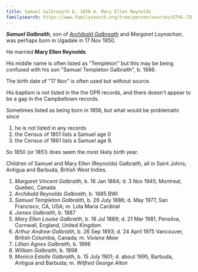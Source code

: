 ```yaml
---
title: Samuel Galbreaith b. 1850 m. Mary Ellen Reynolds
familysearch: https://www.familysearch.org/tree/person/sources/G7VG-7ZK
---
```

***Samuel Galbraith***, son of *[Archibald Galbreath](galbreath-archibald-1803.md)* and *Margaret Loynachan*,
was perhaps born in Ugadale in 17 Nov 1850.

He married **Mary Ellen Reynolds**

His middle name is often listed as "Templeton" but this may be being confused with his son "Samuel Templeton Galbraith", b. 1886.

The birth date of "17 Nov" is often used but without source.

His baptism is not listed in the the OPR records, and there doesn't appear to be a gap in the Campbeltown records.

Sometimes listed as being born in 1856, but what would be problematic since 

1. he is not listed in any records
2. the Census of 1851 lists a Samuel age 0
3. the Census of 1861 lists a Samuel age 9.

So 1850 (or 1851) does seem the most likely birth year.

Children of Samuel and Mary Ellen (Reynolds) Galbraith, all in Saint Johns,  Antigua and Barbuda, British West Indies.

1. *Margaret Vincent Galbraith*, b. 16 Jan 1884; d. 3 Nov 1945, Montreal, Quebec, Canada
2. *Archibald Reynolds Galbraith*, b. 1885 BWI
3. *Samuel Templeton Galbraith*, b. 26 July 1886; d. May 1977, San Francisco, CA, USA; m. Lola Maria Cardinal
4. *James Galbraith*, b. 1887
5. *Mary Ellen Louise Galbraith*,  b. 18 Jul 1889; d. 21 Mar 1981, Pensilva, Cornwall, England, United Kingdom
6. *Arthur Andrew Galbraith*, b. 26 Sep 1893; d. 24 April 1975 Vancouver, British Columbia, Canada; m. *Viviene Maw*
7. *Lillian Agnes Galbraith*, b. 1896
8. *William Galbraith*, b. 1898
9. *Monica Estelle Galbraith*, b. 15 July 1901; d. about 1995, Barbuda, Antigua and Barbuda; m.  *Wilfred George Alton*

